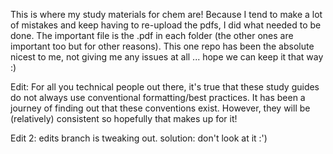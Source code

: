 This is where my study materials for chem are! Because I tend to make a lot of mistakes and keep having to re-upload the pdfs, I did what needed to be done. The important file is the .pdf in each folder (the other ones are important too but for other reasons). This one repo has been the absolute nicest to me, not giving me any issues at all ... hope we can keep it that way :)

Edit: For all you technical people out there, it's true that these study guides do not always use conventional formatting/best practices. It has been a journey of finding out that these conventions exist. However, they will be (relatively) consistent so hopefully that makes up for it!

Edit 2: edits branch is tweaking out. solution: don't look at it :')
